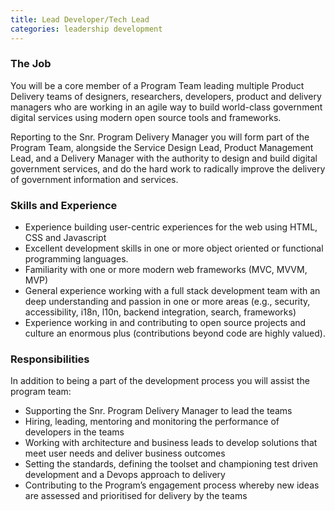 ```yaml
---
title: Lead Developer/Tech Lead
categories: leadership development
---
```


### The Job

You will be a core member of a Program Team leading multiple Product Delivery teams of designers, researchers, developers, product and delivery managers who are working in an agile way to build world-class government digital services using modern open source tools and frameworks.

Reporting to the Snr. Program Delivery Manager you will form part of the Program Team, alongside the Service Design Lead, Product Management Lead, and a Delivery Manager with the authority to design and build digital government services, and do the hard work to radically improve the delivery of government information and services.

### Skills and Experience

- Experience building user-centric experiences for the web using HTML, CSS and Javascript
- Excellent development skills in one or more object oriented or functional programming languages.
- Familiarity with one or more modern web frameworks (MVC, MVVM, MVP)
- General experience working with a full stack development team with an deep understanding and passion in one or more areas (e.g., security, accessibility, i18n, l10n, backend integration, search, frameworks)
- Experience working in and contributing to open source projects and culture an enormous plus (contributions beyond code are highly valued).

### Responsibilities

In addition to being a part of the development process you will assist the program team:

- Supporting the Snr. Program Delivery Manager to lead the teams
- Hiring, leading, mentoring and monitoring the performance of developers in the teams
- Working with architecture and business leads to develop solutions that meet user needs and deliver business outcomes
- Setting the standards, defining the toolset and championing test driven development and a Devops approach to delivery
- Contributing to the Program’s engagement process whereby new ideas are assessed and prioritised for delivery by the teams
